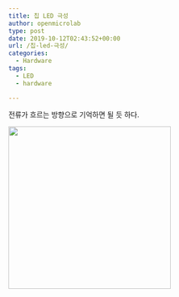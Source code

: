 ```yaml
---
title: 칩 LED 극성
author: openmicrolab
type: post
date: 2019-10-12T02:43:52+00:00
url: /칩-led-극성/
categories:
  - Hardware
tags:
  - LED
  - hardware

---
```

전류가 흐르는 방향으로 기억하면 될 듯 하다.

<img loading="lazy" class="alignnone wp-image-4645" src="https://res.cloudinary.com/openmicrolab/image/upload/v1570848064/Chip_LED_skuelv.png" width="322" height="322" />